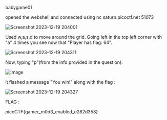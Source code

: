 babygame01 

opened the webshell and connected using nc saturn.picoctf.net 51073

 
![Screenshot 2023-12-19 204001](https://github.com/parthhhhh21/picoCTF-writeups/assets/148140667/38a4b0fd-b4a9-4859-93ee-c6a50c4e9842)

Used w,a,s,d to move around the grid.
Going left in the top left corner with "a" 4 times you see now that "Player has flag: 64".


![Screenshot 2023-12-19 204311](https://github.com/parthhhhh21/picoCTF-writeups/assets/148140667/a6afa737-d282-47a7-8f0e-6ea06ec025fa)

Now, typing "p"(from the info provided in the question):


![image](https://github.com/parthhhhh21/picoCTF-writeups/assets/148140667/48540631-4b78-4aff-8283-73e708037895)

it flashed a message "You win!" along with the flag :


![Screenshot 2023-12-19 204327](https://github.com/parthhhhh21/picoCTF-writeups/assets/148140667/25a46440-9c36-4fef-8148-bc7cc8f2afe0)


FLAG : 


picoCTF{gamer_m0d3_enabled_e282d353}




